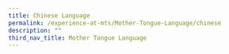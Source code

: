 ```yaml
---
title: Chinese Language
permalink: /experience-at-mts/Mother-Tongue-Language/chinese
description: ""
third_nav_title: Mother Tongue Language
---
```


